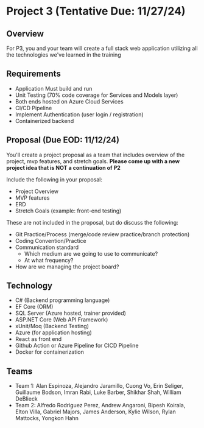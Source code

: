 # Project 3 (Tentative Due: 11/27/24)

## Overview
For P3, you and your team will create a full stack web application utilizing all the technologies we've learned in the training

## Requirements
- Application Must build and run
- Unit Testing (70% code coverage for Services and Models layer)
- Both ends hosted on Azure Cloud Services
- CI/CD Pipeline 
- Implement Authentication (user login / registration)
- Containerized backend 

## Proposal (Due EOD: 11/12/24)
You'll create a project proposal as a team that includes overview of the project, mvp features, and stretch goals.
**Please come up with a new project idea that is NOT a continuation of P2**

Include the following in your proposal:
- Project Overview
- MVP features
- ERD
- Stretch Goals (example: front-end testing)

These are not included in the proposal, but do discuss the following:
- Git Practice/Process (merge/code review practice/branch protection)
- Coding Convention/Practice
- Communication standard
	- Which medium are we going to use to communicate?
	- At what frequency?
- How are we managing the project board?

## Technology
- C# (Backend programming language)
- EF Core (ORM)
- SQL Server (Azure hosted, trainer provided)
- ASP.NET Core (Web API Framework)
- xUnit/Moq (Backend Testing)
- Azure (for application hosting)
- React as front end
- Github Action or Azure Pipeline for CICD Pipeline
- Docker for containerization

## Teams
- Team 1:  Alan Espinoza, Alejandro Jaramillo,
 Cuong Vo, Erin Seliger, Guillaume Bodson, Imran Rabi, Luke Barber, Shikhar Shah, William DeBlieck
- Team 2:  Alfredo Rodriguez Perez, Andrew Angaroni,
 Bipesh Koirala, Elton Villa, Gabriel Majors, James Anderson, Kylie Wilson, Rylan Mattocks, Yongkon Hahn
